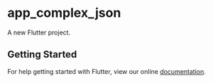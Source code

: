 # app_complex_json

A new Flutter project.

## Getting Started

For help getting started with Flutter, view our online
[documentation](https://flutter.io/).
